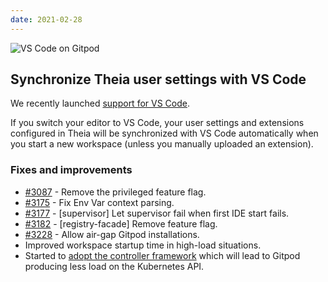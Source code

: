 ```yaml
---
date: 2021-02-28
---
```


<script>
  import Contributors from "../../components/changelog/contributors.svelte";
</script>

![VS Code on Gitpod](/images/changelog/2021-02-28.jpg)

## Synchronize Theia user settings with VS Code

We recently launched [support for VS Code](https://www.gitpod.io/blog/root-docker-and-vscode/#vs-code).

If you switch your editor to VS Code, your user settings and extensions configured in Theia will be synchronized with VS Code automatically when you start a new workspace (unless you manually uploaded an extension).

<p>
  <Contributors usernames="akosyakov, svenefftinge" />
</p>

### Fixes and improvements

- [#3087](https://github.com/gitpod-io/gitpod/pull/3087) - Remove the privileged feature flag. <Contributors usernames="csweichel,akosyakov" />
- [#3175](https://github.com/gitpod-io/gitpod/pull/3175) - Fix Env Var context parsing. <Contributors usernames="AlexTugarev,csweichel" />
- [#3177](https://github.com/gitpod-io/gitpod/pull/3177) - [supervisor] Let supervisor fail when first IDE start fails.<Contributors usernames="corneliusludmann,csweichel" />
- [#3182](https://github.com/gitpod-io/gitpod/pull/3182) - [registry-facade] Remove feature flag. <Contributors usernames="csweichel,corneliusludmann" />
- [#3228](https://github.com/gitpod-io/gitpod/pull/3228) - Allow air-gap Gitpod installations. <Contributors usernames="corneliusludmann,geropl" />
- Improved workspace startup time in high-load situations. <Contributors usernames="geropl" />
- Started to [adopt the controller framework](https://kubernetes.io/docs/concepts/architecture/controller/) which will lead to Gitpod producing less load on the Kubernetes API. <Contributors usernames="aledbf" />
